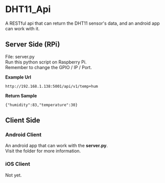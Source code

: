# DHT11_Api
A RESTful api that can return the DHT11 sensor's data, and an android app can work with it.

## Server Side (RPi)
File: server.py<br>
Run this python script on Raspberry Pi.<br>
Remember to change the GPIO / IP / Port.<br>

**Example Url**
```
http://192.168.1.138:5001/api/v1/temp+hum
```

**Return Sample**
```
{"humidity":83,"temperature":30}
```

## Client Side
### Android Client
An android app that can work with the **server.py**.<br>
Visit the folder for more information.

### iOS Client
Not yet.